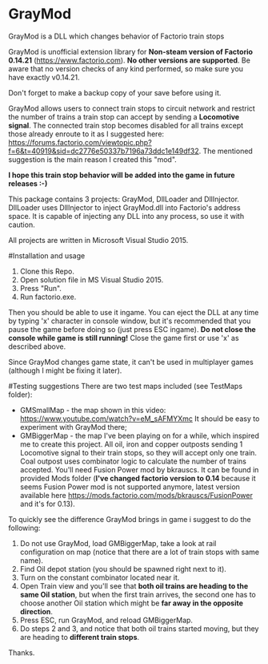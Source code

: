 # GrayMod
GrayMod is a DLL which changes behavior of Factorio train stops

GrayMod is unofficial extension library for **Non-steam version of Factorio 0.14.21** (https://www.factorio.com). **No other versions are supported**. Be aware that no version checks of any kind performed, so make sure you have exactly v0.14.21.

Don't forget to make a backup copy of your save before using it.

GrayMod allows users to connect train stops to circuit network and restrict the number of trains a train stop can accept by sending a **Locomotive signal**. The connected train stop becomes disabled for all trains except those already enroute to it as I suggested here: https://forums.factorio.com/viewtopic.php?f=6&t=40919&sid=dc2776e50337b7196a73ddc1e149df32. The mentioned suggestion is the main reason I created this "mod". 

**I hope this train stop behavior will be added into the game in future releases :-)**

This package contains 3 projects: GrayMod, DllLoader and DllInjector. DllLoader uses DllInjector to inject GrayMod.dll into Factorio's address space. It is capable of injecting any DLL into any process, so use it with caution.

All projects are written in Microsoft Visual Studio 2015.

#Installation and usage
1. Clone this Repo.
2. Open solution file in MS Visual Studio 2015.
3. Press "Run".
4. Run factorio.exe.

Then you should be able to use it ingame.
You can eject the DLL at any time by typing 'x' character in console window, but it's recommended that you pause the game before doing so (just press ESC ingame). **Do not close the console while game is still running!** Close the game first or use 'x' as described above.

Since GrayMod changes game state, it can't be used in multiplayer games (although I might be fixing it later).

#Testing suggestions
There are two test maps included (see TestMaps folder):
- GMSmallMap - the map shown in this video: https://www.youtube.com/watch?v=eM_sAFMYXmc It should be easy to experiment with GrayMod there;
- GMBiggerMap - the map I've been playing on for a while, which inspired me to create this project. All oil, iron and copper outposts sending 1 Locomotive signal to their train stops, so they will accept only one train. Coal outpost uses combinator logic to calculate the number of trains accepted. You'll need Fusion Power mod by bkrauscs. It can be found in provided Mods folder (**I've changed factorio version to 0.14** because it seems Fusion Power mod is not supported anymore, latest version available here https://mods.factorio.com/mods/bkrauscs/FusionPower and it's for 0.13).

To quickly see the difference GrayMod brings in game i suggest to do the following:

1. Do not use GrayMod, load GMBiggerMap, take a look at rail configuration on map (notice that there are a lot of train stops with same name).
2. Find Oil depot station (you should be spawned right next to it).
3. Turn on the constant combinator located near it.
4. Open Train view and you'll see that **both oil trains are heading to the same Oil station**, but when the first train arrives, the second one has to choose another Oil station which might be **far away in the opposite direction**.
5. Press ESC, run GrayMod, and reload GMBiggerMap.
6. Do steps 2 and 3, and notice that both oil trains started moving, but they are heading to **different train stops**.

Thanks.
